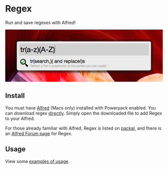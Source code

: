 # Regex
Run and save regexes with Alfred!

![](regextr.png)

## Install
You must have [Alfred](https://www.alfredapp.com) (Macs only) installed with Powerpack enabled.  You can download regex [directly](http://learnnation.org/Regex.alfredworkflow).  Simply open the downloaded file to add Regex to your Alfred.

For those already familiar with Alfred, Regex is listed on [packal](http://www.packal.org/workflow/regex), and there is an [Alfred Forum page](http://www.alfredforum.com/topic/5100-regex-run-and-save-regular-expressions/) for Regex.

## Usage
View some [examples of usage](http://matthewlancellotti.com/regex/).
